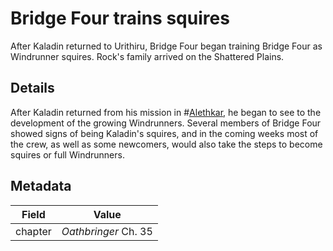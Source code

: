 # Bridge Four trains squires
After Kaladin returned to Urithiru, Bridge Four began training Bridge Four as Windrunner squires. Rock's family arrived on the Shattered Plains.

## Details
After Kaladin returned from his mission in #[Alethkar](locations/alethkar), he began to see to the development of the growing Windrunners. Several members of Bridge Four showed signs of being Kaladin's squires, and in the coming weeks most of the crew, as well as some newcomers, would also take the steps to become squires or full Windrunners.

## Metadata
| Field | Value |
| ----- | ----- |
| chapter | *Oathbringer* Ch. 35 |
